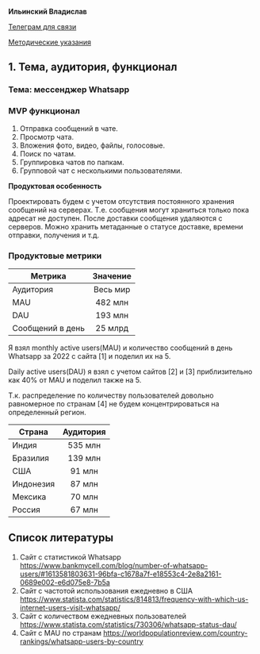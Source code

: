 **Ильинский Владислав**

[Телеграм для связи](https://t.me/Vilin0)

[Методические указания](https://github.com/init/highload/blob/main/homework_architecture.md)

## 1. Тема, аудитория, функционал

### Тема: мессенджер Whatsapp

### MVP функционал

1. Отправка сообщений в чате.
2. Просмотр чата.
3. Вложения фото, видео, файлы, голосовые.
4. Поиск по чатам.
5. Группировка чатов по папкам.
6. Групповой чат с несколькими пользователями.

**Продуктовая особенность**

Проектировать будем с учетом отсутствия постоянного хранения сообщений на серверах.
Т.е. сообщения могут храниться только пока адресат не доступен. 
После доставки сообщения удаляются с серверов.
Можно хранить метаданные о статусе доставке, времени отправки, получения и т.д.

### Продуктовые метрики

| Метрика          | Значение |
|------------------|:--------:|
| Аудитория        | Весь мир |
| MAU              | 482  млн |
| DAU              | 193 млн  |
| Сообщений в день | 25 млрд  |

Я взял monthly active users(MAU) и количество сообщений в день
Whatsapp за 2022 с сайта [1] и поделил их на 5.

Daily active users(DAU) я взял с учетом сайтов [2] и [3]
приблизительно как 40% от MAU и поделил также на 5.

Т.к. распределение по количеству пользователей довольно равномерное по странам [4] 
не будем концентрироваться на определенный регион.

| Страна    | Аудитория |
|-----------|:---------:|
| Индия     |  535 млн  |
| Бразилия  |  139 млн  |
| США       |  91 млн   |
| Индонезия |  87 млн   |
| Мексика   |  70 млн   |
| Россия    |  67 млн   |


## Список литературы

1. Сайт с статистикой Whatsapp https://www.bankmycell.com/blog/number-of-whatsapp-users/#1613581803631-96bfa-c1678a7f-e18553c4-2e8a2161-0689e002-e6d075e8-7b5a
2. Сайт с частотой использования ежедневно в США https://www.statista.com/statistics/814813/frequency-with-which-us-internet-users-visit-whatsapp/
3. Сайт с количеством ежедневных пользователей https://www.statista.com/statistics/730306/whatsapp-status-dau/
4. Сайт с MAU по странам https://worldpopulationreview.com/country-rankings/whatsapp-users-by-country
